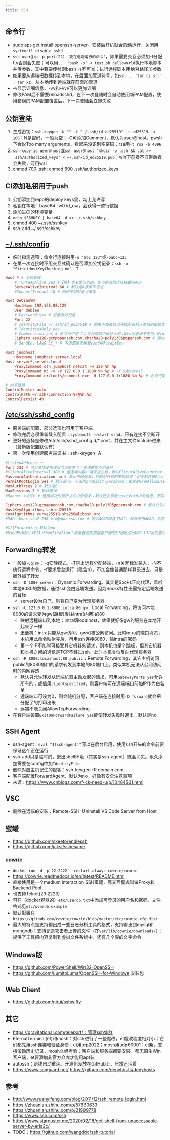 ```yaml
---
title: SSH
---
```


## 命令行

* sudo apt-get install openssh-server。安装后开机就会自动运行，关闭用`systemctl disable sshd`
* `ssh user@ip -p port(22) '要在远端运行的命令'`，如果需要交互必须加-t分配tty否则会失败；可以用`... 'bash -s' < test.sh helloworld`执行本地脚本并传参数，其中若要传参则bash -s不可省；执行远程脚本用绝对路径加参数
* 如果要从远端把数据传到本地，在后面加管道符号，如`ssh .. 'tar cz src' | tar xz`，从本地传到远端就在前面加管道
* -v显示详细信息，-vv和-vvv可以更加详细
* 修改PAM后不需要reloadsshd，在下一次登陆时会自动使用新PAM配置，使用错误的PAM配置覆盖后，下一次登陆会立即失败

## 公钥登陆

1. 生成密钥：`ssh-keygen -N "" -f "~/.ssh/id_ed25519" -t ed25519 -a 100`；N是密码，一般为空；-C可添加Comment，默认为user@host。pwsh下会说Too many arguments，看起来没识别空密码；rsa用`-t rsa -b 4096`
2. `ssh-copy-id user@host`或`ssh user@host 'mkdir -p .ssh && cat >> .ssh/authorized_keys' < ~/.ssh/id_ed25519.pub`；win下前者不自带后者会失败，可用wsl
3. chmod 700 .ssh; chmod 600 .ssh/authorized_keys

## CI添加私钥用于push

1. 公钥添加到repo的deploy keys里，勾上允许写
2. 私钥在本地：base64 -w0 id_rsa，会获得一整行数据
3. 添加进CI的环境变量
4. `echo $SSHKEY | base64 -d >> ~/.ssh/sshkey`
5. chmod 400 ~/.ssh/sshkey
6. ssh-add ~/.ssh/sshkey

## [~/.ssh/config](https://www.ssh.com/academy/ssh/config)

* 临时指定选项：命令行连接时用`-o "abc 123"`或`-oabc=123`
* 在第一次连接时不用交互式确认是否添加公钥记录：`ssh -o "StrictHostKeyChecking no" -T`

```conf
Host * # 全局有效
    # TCPKeepAlive yes #【默】本来是可以的，但可能有防火墙拦截空ACK
    ServerAliveInterval 60 # 默认是0表示不发送
    #ConnectTimeout 10 # 网络不好时适当增加

Host DebianVM
    HostName 192.168.98.129
    User debian
    # Password xxx # 好像有时没用
    Port 22
    # IdentityFile ~/.ssh/id_ed25519 # 如果不加会自动寻找所有默认命名的密钥文件
    # IdentitiesOnly yes
    # Compression yes # 命令行中用-C；在局域网中最好关闭；Win版老版不支持，Win11可用
    Ciphers aes128-gcm@openssh.com,chacha20-poly1305@openssh.com # 用ssh -Q cipher可查询所有支持的
    # SendEnv LANG LC_* # 不清楚是否需要sshd中AcceptEnv

Host jumphost
    HostName jumphost.server.local
Host server*.server.local
    ProxyCommand ssh jumphost netcat -w 120 %h %p
    ProxyCommand nc -v -x 127.0.0.1:1080 %h %p # -X 5为socks5
    ProxyCommand c:/tools/connect.exe -H 127.0.0.1:1080 %h %p # 必须完整路径；不能用-S否则否则会询问socks密码

# 共享连接
ControlMaster auto
ControlPath ~/.ssh/connection-%r@%h:%p
ControlPersist 4h
```

## [/etc/ssh/sshd_config](https://www.ssh.com/academy/ssh/sshd_config)

* 服务端的配置，部分选项也可用于客户端
* 修改完后必须重新载入配置：`systemctl restart sshd`，已有连接不会断开
* 更好的选择是修改/etc/ssh/sshd_config.d/*.conf，并在主文件Include进来（最新版配置默认有）
* 第一次使用创建服务端证书：ssh-keygen -A

```conf
#ListenAddress ::
Port 233 # 可以多次使用该指令监听多个；不清楚能否用逗号
#ClientAliveInterval 300 # 服务端向客户端发送心跳；默认ClientAliveCountMax 3；一般不用，而是客户端设置ServerAliveInterval
PasswordAuthentication no # 禁止密码登录，只能用已有的密钥验证；相关的还有ChallengeResponseAuthentication、PermitEmptyPasswords
PermitRootLogin yes # 默认是no，可设为prohibit-password；相关的还有AllowUsers和DenyUsers
MaxAuthTries 2 # 默认是6
MaxSessions 5 # 默认是10
#Banner <文件> # 连接成功时显示文件中的信息；默认还会显示/etc/motd中的信息，不知哪个在前还是就是默认值

Ciphers aes128-gcm@openssh.com,chacha20-poly1305@openssh.com # 默认允许所有加密方式但若双方都支持会用chacha20，设定后如果客户端不支持则无法连接
HostKeyAlgorithms ssh-ed25519
KexAlgorithms curve25519-sha256@libssh.org
#MACs hmac-sha2-256-etm@openssh.com # 因为AEAD隐含了MAC，除非不用AEAD，否则无需此条

#X11Forwarding 默认为no
#UseDNS和GSSAPIAuthentication：服务器会先根据客户端的IP地址进行DNS PTR反向查询出客户端的主机名，然后根据查询出的客户端主机名进行DNS正向A记录查询，并验证是否与原始IP地址一致，通过此种措施来防止客户端欺骗，会降低连接速度。一般且默认是no
```

## Forwarding转发

* 一般加`-CqTnN`：-q安静模式，-T禁止远程分配终端，-n关闭标准输入，-N不执行远程命令，-f要求后台运行（隐含n）。不加会像普通那样登录进去，只是额外加了转发
* `ssh -D 1080 server`：Dynamic Forwarding。其实是Socks正向代理，监听本地8080的数据，通过ssh变由远端发送。因为Socks特性无需指定远端发送的目标
  * server设为自己，则将自己变为代理服务器
* `ssh -L 127.0.0.1:8080:intra:80 gw`：Local Forwarding，将访问本地8080的请求变为gw(跳板)发往intra(内网)的80
  * 映射远程端口到本地：intra填localhost，效果就好像gw的服务在本地开起来了一样
  * 堡垒机：intra只能从gw访问，gw可被公网访问。此时intra的端口填22，本机用此命令映射完后，再用ssh连接8080，输intra的密码
  * 第一个IP不加时可接受其它机器的请求，则本机也是个跳板，但其它机器和本机之间的通信是TCP不经过ssh，此时本机类似反向代理服务器
* `ssh -R 8080:localhost:80 public`：Remote Forwarding，其它主机访问public的8080端口的请求转发到本地的80端口上。类似本机无法从公网访问时的内网穿透
  * 默认只允许转发从远端机器主动发起的请求，可用`GatewayPorts yes`允许所有的；或值用`clientspecified`，则客户端可在远端端口前加IP作为白名单
  * 远端端口可设为0，则会随机分配，客户端在连接时用`-O forward`就会把分配了的打印出来
  * 远端不能关闭AllowTcpForwarding
* 在客户端设置`ExitOnForwardFailure yes`能使转发失败时退出；默认是no

## SSH Agent

* ssh-agent：`eval "$(ssh-agent)"`可以在后台启用，使用ssh开头的命令前要保证这个正在运行
* ssh-add只是临时的，退出shell环境（其实是ssh-agent）就会消失。永久添加需要在config中加`IdentityFile`
* 删除对应主机记住的密钥：ssh-keygen -R domain.com
* 客户端配置ForwardAgent，默认为no，好像有安全注意事项
* 未读：https://www.cnblogs.com/f-ck-need-u/p/10484531.html

## VSC

* 删除在远端的安装：Remote-SSH: Uninstall VS Code Server from Host

## 蜜罐

* https://github.com/skeeto/endlessh
* https://github.com/jaksi/sshesame

### [cowrie](https://github.com/cowrie/cowrie)

* `docker run -d -p 22:2222 --restart always cowrie/cowrie`
* https://cowrie.readthedocs.io/en/latest/README.html
* 直接使用是一个medium interaction SSH蜜罐，高交互模式叫做Proxy和Backend Pool
* 也支持Telnet(23:2223)
* 可在（docker容器的）`etc/userdb.txt`中添加可登录的用户名和密码，文件格式见`etc/userdb.example`
* 默认配置在`https://github.com/cowrie/cowrie/blob/master/etc/cowrie.cfg.dist`
* 最大的特点是支持输出成一些日志分析工具的格式，支持输出到mysql和mongodb；支持记录攻击者上传的文件（在`var/lib/cowrie/downloads/`）；提供了工具把内容复制到虚拟文件系统中，还有几个假的文字命令

## Windows版

* https://github.com/PowerShell/Win32-OpenSSH
* https://github.com/LumitoLuma/OpenSSH-for-Windows 安装包

## Web Client

* https://github.com/nirui/sshwifty

## 其它

* https://gravitational.com/teleport/：管理ssh集群
* EternalTerminal(et)和mosh：对ssh进行了一些魔改，et魔改程度相对小；它们都先用ssh连接和验证身份；et用tcp2022；mosh用udp60001；et新，支持滚动历史记录，mosh久经考验；客户端和服务端都要安装，都无原生Win客户端，et要添加非官方仓库才能用apt装
* autossh：断线自动重连。开源但没放在GitHub上，居然还活着
* https://www.sshguard.net/ https://github.com/denyhosts/denyhosts

## 参考

* http://www.ruanyifeng.com/blog/2011/12/ssh_remote_login.html
* https://zhuanlan.zhihu.com/p/57630633
* https://zhuanlan.zhihu.com/p/21999778
* https://www.ssh.com/ssh
* https://www.starduster.me/2020/02/18/get-shell-from-unaccessable-server-by-aria2c/
* TODO：https://github.com/wangdoc/ssh-tutorial
